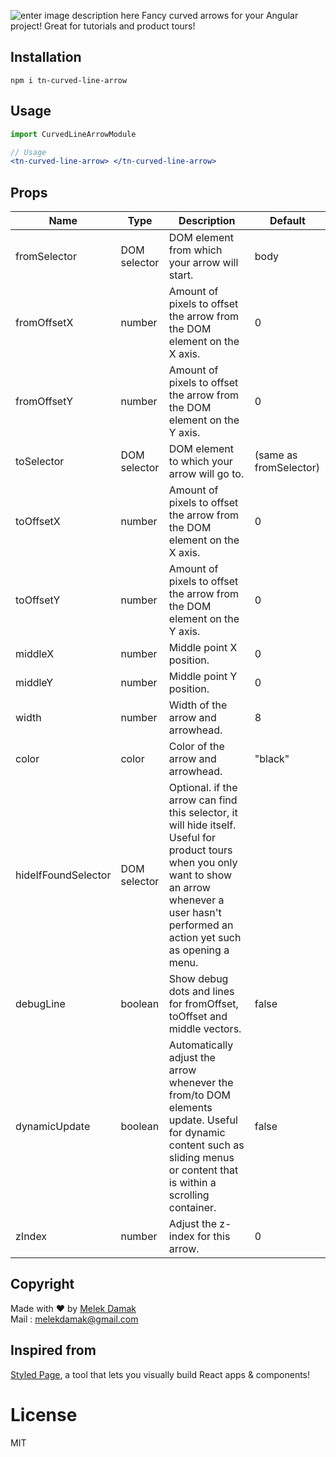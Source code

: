![enter image description here](https://github.com/MelekDamak/curved-line-arrow-angular/blob/master/images/example.PNG)
Fancy curved arrows for your Angular project! Great for tutorials and product tours!



## Installation

`npm i tn-curved-line-arrow`

## Usage

```jsx
import CurvedLineArrowModule

// Usage
<tn-curved-line-arrow> </tn-curved-line-arrow>
```

## Props
|Name|Type|Description|Default|
|--- |--- |--- |--- |
|fromSelector|DOM selector|DOM element from which your arrow will start.|body|
|fromOffsetX|number|Amount of pixels to offset the arrow from the DOM element on the X axis.|0|
|fromOffsetY|number|Amount of pixels to offset the arrow from the DOM element on the Y axis.|0|
|toSelector|DOM selector|DOM element to which your arrow will go to.|(same as fromSelector)|
|toOffsetX|number|Amount of pixels to offset the arrow from the DOM element on the X axis.|0|
|toOffsetY|number|Amount of pixels to offset the arrow from the DOM element on the Y axis.|0|
|middleX|number|Middle point X position.|0|
|middleY|number|Middle point Y position.|0|
|width|number|Width of the arrow and arrowhead.|8|
|color|color|Color of the arrow and arrowhead.|"black"|
|hideIfFoundSelector|DOM selector|Optional. if the arrow can find this selector, it will hide itself. Useful for product tours when you only want to show an arrow whenever a user hasn't performed an action yet such as opening a menu.||
|debugLine|boolean|Show debug dots and lines for fromOffset, toOffset and middle vectors.|false|
|dynamicUpdate|boolean|Automatically adjust the arrow whenever the from/to DOM elements update. Useful for dynamic content such as sliding menus or content that is within a scrolling container.|false|
|zIndex|number|Adjust the z-index for this arrow.|0|

## Copyright



Made with ❤️ by [Melek Damak](https://www.linkedin.com/in/damak-melek-2a9819147/)
 <br />
Mail : melekdamak@gmail.com

## Inspired from

 [Styled Page](https://react-curved-arrow.nickjanssen.com), a tool that lets you visually build React apps & components!

# License
MIT
